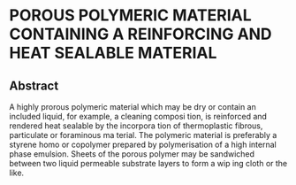 # POROUS POLYMERIC MATERIAL CONTAINING A REINFORCING AND HEAT SEALABLE MATERIAL

## Abstract
A highly prorous polymeric material which may be dry or contain an included liquid, for example, a cleaning composi tion, is reinforced and rendered heat sealable by the incorpora tion of thermoplastic fibrous, particulate or foraminous ma terial. The polymeric material is preferably a styrene homo or copolymer prepared by polymerisation of a high internal phase emulsion. Sheets of the porous polymer may be sandwiched between two liquid permeable substrate layers to form a wip ing cloth or the like.